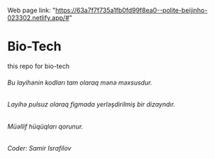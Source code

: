 Web page link: "https://63a7f7f735a1fb0fd99f8ea0--polite-beijinho-023302.netlify.app/#"


# Bio-Tech
this repo for bio-tech
###### Bu layihənin kodları tam olaraq mənə məxsusdur.
###### Layihə pulsuz olaraq figmada yerləşdirilmiş bir dizayndır.
###### Müəllif hüqüqları qorunur.
###### Coder: Samir Israfilov
